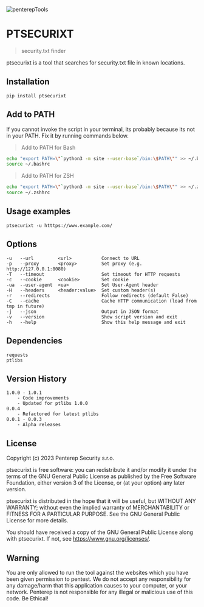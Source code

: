 ![penterepTools](https://www.penterep.com/external/penterepToolsLogo.png)


# PTSECURIXT
> security.txt finder

ptsecurixt is a tool that searches for security.txt file in known locations.

## Installation

```
pip install ptsecurixt
```

## Add to PATH
If you cannot invoke the script in your terminal, its probably because its not in your PATH. Fix it by running commands below.

> Add to PATH for Bash
```bash
echo "export PATH=\"`python3 -m site --user-base`/bin:\$PATH\"" >> ~/.bashrc
source ~/.bashrc
```

> Add to PATH for ZSH
```bash
echo "export PATH=\"`python3 -m site --user-base`/bin:\$PATH\"" >> ~/.zshhrc
source ~/.zshhrc
```

## Usage examples
```
ptsecurixt -u htttps://www.example.com/
```

## Options
```
-u   --url         <url>           Connect to URL
-p   --proxy       <proxy>         Set proxy (e.g. http://127.0.0.1:8080)
-T   --timeout                     Set timeout for HTTP requests
-c   --cookie      <cookie>        Set cookie
-ua  --user-agent  <ua>            Set User-Agent header
-H   --headers     <header:value>  Set custom header(s)
-r   --redirects                   Follow redirects (default False)
-C   --cache                       Cache HTTP communication (load from tmp in future)
-j   --json                        Output in JSON format
-v   --version                     Show script version and exit
-h   --help                        Show this help message and exit
```

## Dependencies
```
requests
ptlibs
```

## Version History
```
1.0.0 - 1.0.1
    - Code improvements
    - Updated for ptlibs 1.0.0
0.0.4
    - Refactored for latest ptlibs
0.0.1 - 0.0.3
    - Alpha releases
```

## License

Copyright (c) 2023 Penterep Security s.r.o.

ptsecurixt is free software: you can redistribute it and/or modify it under the terms of the GNU General Public License as published by the Free Software Foundation, either version 3 of the License, or (at your option) any later version.

ptsecurixt is distributed in the hope that it will be useful, but WITHOUT ANY WARRANTY; without even the implied warranty of MERCHANTABILITY or FITNESS FOR A PARTICULAR PURPOSE. See the GNU General Public License for more details.

You should have received a copy of the GNU General Public License along with ptsecurixt. If not, see https://www.gnu.org/licenses/.

## Warning

You are only allowed to run the tool against the websites which
you have been given permission to pentest. We do not accept any
responsibility for any damage/harm that this application causes to your
computer, or your network. Penterep is not responsible for any illegal
or malicious use of this code. Be Ethical!